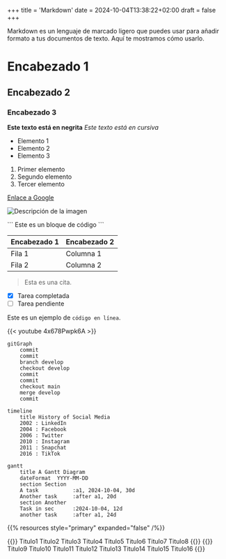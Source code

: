 +++
title = 'Markdown'
date = 2024-10-04T13:38:22+02:00
draft = false
+++

Markdown es un lenguaje de marcado ligero que puedes usar para añadir formato a tus documentos de texto. Aquí te mostramos cómo usarlo.

# Encabezado 1

## Encabezado 2

### Encabezado 3

**Este texto está en negrita**
_Este texto está en cursiva_

- Elemento 1
- Elemento 2
- Elemento 3

1. Primer elemento
2. Segundo elemento
3. Tercer elemento

[Enlace a Google](https://www.google.com)

![Descripción de la imagen](https://ruta/a/la/imagen.jpg)

\```
Este es un bloque de código
\```

| Encabezado 1 | Encabezado 2 |
| ------------ | ------------ |
| Fila 1       | Columna 1    |
| Fila 2       | Columna 2    |

> Esta es una cita.

- [x] Tarea completada
- [ ] Tarea pendiente

Este es un ejemplo de `código en línea`.

{{< youtube 4x678Pwpk6A >}}

```mermaid
gitGraph
    commit
    commit
    branch develop
    checkout develop
    commit
    commit
    checkout main
    merge develop
    commit
```

```mermaid
timeline
    title History of Social Media
    2002 : LinkedIn
    2004 : Facebook
    2006 : Twitter
    2010 : Instagram
    2011 : Snapchat
    2016 : TikTok
```

```mermaid
gantt
    title A Gantt Diagram
    dateFormat  YYYY-MM-DD
    section Section
    A task           :a1, 2024-10-04, 30d
    Another task     :after a1, 20d
    section Another
    Task in sec      :2024-10-04, 12d
    another task     :after a1, 24d
```

{{% resources style="primary" expanded="false" /%}}

<!-- {{<text color="red" angle="180">}}

{{<text color="blue" angle="90">}}

{{<text color="green" angle="270">}}

{{<text color="yellow" angle="0">}}

{{<text color="purple" angle="45">}}

{{<text color="orange" angle="135">}}

{{<text color="pink" angle="225">}}

{{<text color="brown" angle="315">}}

{{<text color="black" angle="270">}}

{{<text color="white" angle="0">}} -->

{{<objetivos titulo="Primera Lista">}}
Titulo1
Titulo2
Titulo3
Titulo4
Titulo5
Titulo6
Titulo7
Titulo8
{{</objetivos>}}
{{<objetivos titulo="Segunda Lista">}}
Titulo9
Titulo10
Titulo11
Titulo12
Titulo13
Titulo14
Titulo15
Titulo16
{{</objetivos>}}
